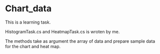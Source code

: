 # Chart_data

This is a learning task.

HistogramTask.cs and HeatmapTask.cs is wroten by me.

The methods take as argument the array of data and prepare sample data for the chart and heat map.
